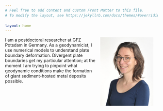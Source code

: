 ```yaml
---
# Feel free to add content and custom Front Matter to this file.
# To modify the layout, see https://jekyllrb.com/docs/themes/#overriding-theme-defaults

layout: home
---
```


<img style="padding: 0 15px; float: right;" src="./myblog/assets/images/Profile_picture_small.jpg" alt="Anne Glerum"
	title="Me :)" width="175" height="226" />


I am a postdoctoral researcher at GFZ Potsdam in Germany. As a geodynamicist, I use numerical models to understand plate boundary deformation. Divergent plate boundaries get my particular attention;
at the moment I am trying to pinpoint what geodynamic conditions make the formation of giant sediment-hosted metal deposits possible. 
